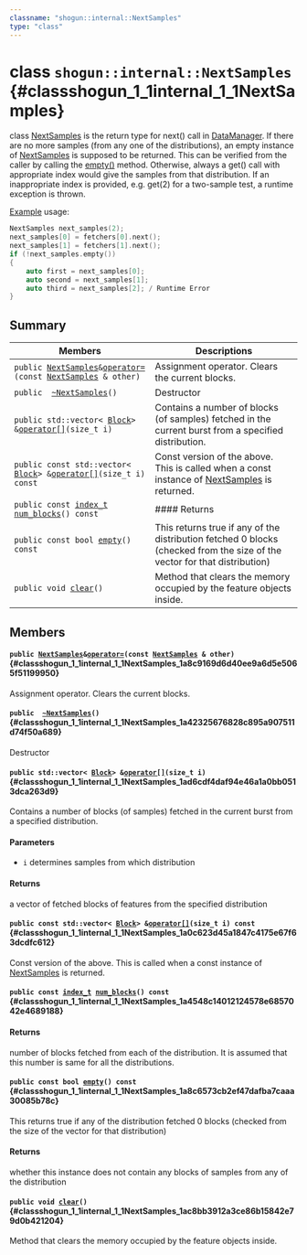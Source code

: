```yaml
---
classname: "shogun::internal::NextSamples"
type: "class"
---
```


# class `shogun::internal::NextSamples` {#classshogun_1_1internal_1_1NextSamples}

class [NextSamples](#classshogun_1_1internal_1_1NextSamples) is the return type for next() call in [DataManager](#classshogun_1_1internal_1_1DataManager). If there are no more samples (from any one of the distributions), an empty instance of [NextSamples](#classshogun_1_1internal_1_1NextSamples) is supposed to be returned. This can be verified from the caller by calling the [empty()](#classshogun_1_1internal_1_1NextSamples_1a8c6573cb2ef47dafba7caaa30085b78c) method. Otherwise, always a get() call with appropriate index would give the samples from that distribution. If an inappropriate index is provided, e.g. get(2) for a two-sample test, a runtime exception is thrown.

[Example](#classshogun_1_1Example) usage: 
```cpp
NextSamples next_samples(2);
next_samples[0] = fetchers[0].next();
next_samples[1] = fetchers[1].next();
if (!next_samples.empty())
{
    auto first = next_samples[0];
    auto second = next_samples[1];
    auto third = next_samples[2]; / Runtime Error
}
```

## Summary

 Members                        | Descriptions
--------------------------------|---------------------------------------------
`public `[`NextSamples`](#classshogun_1_1internal_1_1NextSamples)` & `[`operator=`](#classshogun_1_1internal_1_1NextSamples_1a8c9169d6d40ee9a6d5e5065f51199950)`(const `[`NextSamples`](#classshogun_1_1internal_1_1NextSamples)` & other)` | Assignment operator. Clears the current blocks.
`public  `[`~NextSamples`](#classshogun_1_1internal_1_1NextSamples_1a42325676828c895a907511d74f50a689)`()` | Destructor
`public std::vector< `[`Block`](#classshogun_1_1internal_1_1Block)` > & `[`operator[]`](#classshogun_1_1internal_1_1NextSamples_1ad6cdf4daf94e46a1a0bb0513dca263d9)`(size_t i)` | Contains a number of blocks (of samples) fetched in the current burst from a specified distribution.
`public const std::vector< `[`Block`](#classshogun_1_1internal_1_1Block)` > & `[`operator[]`](#classshogun_1_1internal_1_1NextSamples_1a0c623d45a1847c4175e67f63dcdfc612)`(size_t i) const` | Const version of the above. This is called when a const instance of [NextSamples](#classshogun_1_1internal_1_1NextSamples) is returned.
`public const `[`index_t`](#common_8h_1a6da8132ec1234c0d616142e3a246f858)` `[`num_blocks`](#classshogun_1_1internal_1_1NextSamples_1a4548c14012124578e6857042e4689188)`() const` | #### Returns
`public const bool `[`empty`](#classshogun_1_1internal_1_1NextSamples_1a8c6573cb2ef47dafba7caaa30085b78c)`() const` | This returns true if any of the distribution fetched 0 blocks (checked from the size of the vector for that distribution)
`public void `[`clear`](#classshogun_1_1internal_1_1NextSamples_1ac8bb3912a3ce86b15842e79d0b421204)`()` | Method that clears the memory occupied by the feature objects inside.

## Members

#### `public `[`NextSamples`](#classshogun_1_1internal_1_1NextSamples)` & `[`operator=`](#classshogun_1_1internal_1_1NextSamples_1a8c9169d6d40ee9a6d5e5065f51199950)`(const `[`NextSamples`](#classshogun_1_1internal_1_1NextSamples)` & other)` {#classshogun_1_1internal_1_1NextSamples_1a8c9169d6d40ee9a6d5e5065f51199950}

Assignment operator. Clears the current blocks.

#### `public  `[`~NextSamples`](#classshogun_1_1internal_1_1NextSamples_1a42325676828c895a907511d74f50a689)`()` {#classshogun_1_1internal_1_1NextSamples_1a42325676828c895a907511d74f50a689}

Destructor

#### `public std::vector< `[`Block`](#classshogun_1_1internal_1_1Block)` > & `[`operator[]`](#classshogun_1_1internal_1_1NextSamples_1ad6cdf4daf94e46a1a0bb0513dca263d9)`(size_t i)` {#classshogun_1_1internal_1_1NextSamples_1ad6cdf4daf94e46a1a0bb0513dca263d9}

Contains a number of blocks (of samples) fetched in the current burst from a specified distribution.

#### Parameters
* `i` determines samples from which distribution 

#### Returns
a vector of fetched blocks of features from the specified distribution

#### `public const std::vector< `[`Block`](#classshogun_1_1internal_1_1Block)` > & `[`operator[]`](#classshogun_1_1internal_1_1NextSamples_1a0c623d45a1847c4175e67f63dcdfc612)`(size_t i) const` {#classshogun_1_1internal_1_1NextSamples_1a0c623d45a1847c4175e67f63dcdfc612}

Const version of the above. This is called when a const instance of [NextSamples](#classshogun_1_1internal_1_1NextSamples) is returned.

#### `public const `[`index_t`](#common_8h_1a6da8132ec1234c0d616142e3a246f858)` `[`num_blocks`](#classshogun_1_1internal_1_1NextSamples_1a4548c14012124578e6857042e4689188)`() const` {#classshogun_1_1internal_1_1NextSamples_1a4548c14012124578e6857042e4689188}

#### Returns
number of blocks fetched from each of the distribution. It is assumed that this number is same for all the distributions.

#### `public const bool `[`empty`](#classshogun_1_1internal_1_1NextSamples_1a8c6573cb2ef47dafba7caaa30085b78c)`() const` {#classshogun_1_1internal_1_1NextSamples_1a8c6573cb2ef47dafba7caaa30085b78c}

This returns true if any of the distribution fetched 0 blocks (checked from the size of the vector for that distribution)

#### Returns
whether this instance does not contain any blocks of samples from any of the distribution

#### `public void `[`clear`](#classshogun_1_1internal_1_1NextSamples_1ac8bb3912a3ce86b15842e79d0b421204)`()` {#classshogun_1_1internal_1_1NextSamples_1ac8bb3912a3ce86b15842e79d0b421204}

Method that clears the memory occupied by the feature objects inside.

